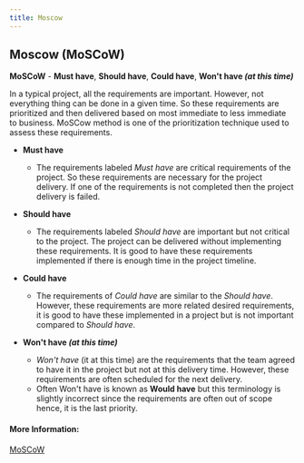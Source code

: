 ```yaml
---
title: Moscow
---
```

## Moscow (MoSCoW)

<!-- The article goes here, in GitHub-flavored Markdown. Feel free to add YouTube videos, images, and CodePen/JSBin embeds  -->
 **MoSCoW** - **Must have**, **Should have**, **Could have**, **Won't have *(at this time)***

In a typical project, all the requirements are important. However, not everything thing can be done in a given time. So these requirements are prioritized and then delivered based on most immediate to less immediate to business. MoSCow method is one of the prioritization technique used to assess these requirements.

- **Must have**
  - The requirements labeled *Must have* are critical requirements of the project. So these requirements are necessary for the project delivery. If one of the requirements is not completed then the project delivery is failed.
  
- **Should have**
  - The requirements labeled *Should have* are important but not critical to the project. The project can be delivered without implementing these requirements. It is good to have these requirements implemented if there is enough time in the project timeline.
  
- **Could have**
  - The requirements of *Could have* are similar to the *Should have*. However, these requirements are more related desired requirements, it is good to have these implemented in a project but is not important compared to *Should have*.

- **Won't have *(at this time)***
  - *Won't have* (it at this time) are the requirements that the team agreed to have it in the project but not at this delivery time. However, these requirements are often scheduled for the next delivery.
   - Often Won't have is known as **Would have** but this terminology is slightly incorrect since the requirements are often out of scope hence, it is the last priority.

#### More Information:
<!-- Please add any articles you think might be helpful to read before writing the article -->
<a href='https://www.google.com/search?q=agile+MoSCoW&ie=utf-8&oe=utf-8' target='_blank' rel='nofollow'>MoSCoW</a>
